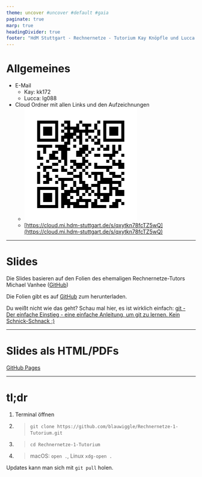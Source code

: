 ```yaml
---
theme: uncover #uncover #default #gaia
paginate: true
marp: true
headingDivider: true
footer: "HdM Stuttgart - Rechnernetze - Tutorium Kay Knöpfle und Lucca Greschner"
---
```


# Allgemeines

- E-Mail
  - Kay: kk172
  - Lucca: lg088
- Cloud Ordner mit allen Links und den Aufzeichnungen
  - ![](./images/00_qrcode.png)
  - [https://cloud.mi.hdm-stuttgart.de/s/qxytkn78fcTZ5wQ](https://cloud.mi.hdm-stuttgart.de/s/qxytkn78fcTZ5wQ)

---

<!--footer: "" -->

# Slides

Die Slides basieren auf den Folien des ehemaligen Rechnernetze-Tutors Michael Vanhee ([GitHub](https://github.com/blauwiggle/Rechnernetze-1-Tutorium))

Die Folien gibt es auf [GitHub](https://github.com/Uggah/Rechnernetze-Tutorium) zum herunterladen. 

Du weißt nicht wie das geht? Schau mal hier, es ist wirklich einfach: [git - Der einfache Einstieg - eine einfache Anleitung, um git zu lernen. Kein Schnick-Schnack ;)](https://rogerdudler.github.io/git-guide/index.de.html)

---

# Slides als HTML/PDFs

[GitHub Pages](https://uggah.github.io/Rechnernetze-Tutorium/)

---

# tl;dr

1. Terminal öffnen
2. > `git clone https://github.com/blauwiggle/Rechnernetze-1-Tutorium.git`
3. > `cd Rechnernetze-1-Tutorium`
4. > macOS: `open .`, Linux `xdg-open .`

Updates kann man sich mit `git pull` holen.
